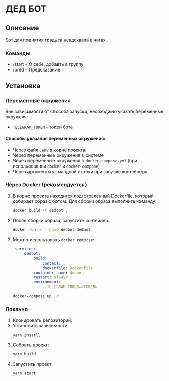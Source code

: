 # ДЕД БОТ

## Описание

Бот для поднятия градуса неадеквата в чатах.

### Команды
- /start - О себе, добавть в группу
- /pred - Предсказание

## Установка

### Переменные окружения

Вне зависимости от способа запуска, необходимо указать переменные окружеия:

- `TELEGRAM_TOKEN` - токен бота

#### Cпособы указания переменных окружения:

- Через файл `.env` в корне проекта
- Через переменные окружения в системе
- Через переменные окружения в `docker-compose.yml` (при использовании `docker` и `docker-compose`)
- Через аргументы командной строки при запуске контейнера

### Через Docker (рекомендуется)

1. В корне проекта находится подготовленный Dockerfile, который собирает образ с ботом. Для сборки образа выполните
   команду:
    ```bash
    docker build -t dedbot .
    ```

2. После сборки образа, запустите контейнер:
   ```bash
   docker run -d --name dedbot dedbot
   ```

3. Можно использовать `docker compose`:
   ```yaml
    services:
        dedbot:
            build:
                context: .
                dockerfile: Dockerfile
            container_name: dedbot
            restart: always
            environment:
                - TELEGRAM_TOKEN=<TOKEN>
   ```
   ```bash
   docker-compose up -d
   ```

### Локаьно

1. Клонировать репозиторий:
2. Установить зависимости:
    ```bash
    yarn insatll
    ```
3. Собрать проект:
    ```bash
    yarn build
    ```
4. Запустить проект:
    ```bash
    yarn start
    ```
